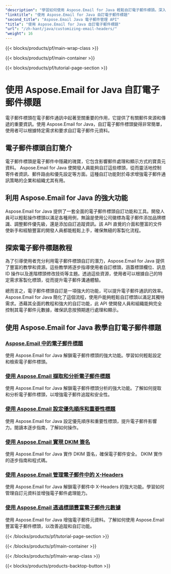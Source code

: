 ```yaml
---
"description": "學習如何使用 Aspose.Email for Java 輕鬆自訂電子郵件標頭。深入學習教程，掌握電子郵件標頭自訂的強大功能。"
"linktitle": "使用 Aspose.Email for Java 自訂電子郵件標題"
"second_title": "Aspose.Email Java 電子郵件管理 API"
"title": "使用 Aspose.Email for Java 自訂電子郵件標題"
"url": "/zh-hant/java/customizing-email-headers/"
"weight": 16
---
```


{{< blocks/products/pf/main-wrap-class >}}

{{< blocks/products/pf/main-container >}}

{{< blocks/products/pf/tutorial-page-section >}}

# 使用 Aspose.Email for Java 自訂電子郵件標題


電子郵件標頭在電子郵件通訊中起著至關重要的作用，它提供了有關郵件來源和傳遞的重要資訊。使用 Aspose.Email for Java，自訂電子郵件標頭變得非常簡單，使用者可以根據特定需求和要求自訂電子郵件元資料。

## 電子郵件標頭自訂簡介

電子郵件標頭是電子郵件中隱藏的瑰寶，它包含影響郵件處理和顯示方式的寶貴元資料。 Aspose.Email for Java 使開發人員能夠自訂這些標頭，從而靈活地控制寄件者資訊、郵件路由和優先設定等方面。這種自訂功能對於尋求增強電子郵件通訊策略的企業和組織尤其有用。

## 利用 Aspose.Email for Java 的強大功能

Aspose.Email for Java 提供了一套全面的電子郵件標頭自訂功能和工具。開發人員可以輕鬆操作標頭以滿足各種用例，無論是使用公司徽標為電子郵件添加品牌標識、調整郵件優先級，還是添加自訂追蹤資訊。該 API 直覺的介面和豐富的文件使新手和經驗豐富的開發人員都能輕鬆上手，確保無縫的客製化流程。

## 探索電子郵件標題教程

為了引導使用者充分利用電子郵件標頭自訂的潛力，Aspose.Email for Java 提供了豐富的教學和資源。這些教學將逐步指導使用者自訂標頭，涵蓋標頭欄位、訊息 ID 操作以及進階標頭修改技術等主題。透過這些資源，使用者可以根據自己的特定需求客製化標頭，從而提升電子郵件溝通體驗。

總而言之，電子郵件標頭自訂是一項強大的功能，可以提升電子郵件通訊的效率。 Aspose.Email for Java 簡化了這個流程，使用戶能夠輕鬆自訂標頭以滿足其獨特需求。憑藉其全面的教程和強大的自訂功能，此 API 使開發人員和組織能夠完全控制其電子郵件元數據，確保訊息按預期進行處理和顯示。

## 使用 Aspose.Email for Java 教學自訂電子郵件標題
### [Aspose.Email 中的電子郵件標題](./email-headers/)
使用 Aspose.Email for Java 解鎖電子郵件標頭的強大功能。學習如何輕鬆設定和檢索電子郵件標頭。
### [使用 Aspose.Email 擷取和分析電子郵件標題](./extracting-and-analyzing-email-headers/)
使用 Aspose.Email for Java 解鎖電子郵件標頭分析的強大功能。了解如何提取和分析電子郵件標頭，以增強電子郵件追蹤和安全性。
### [使用 Aspose.Email 設定優先順序和重要性標題](./setting-priority-and-importance-headers/)
使用 Aspose.Email for Java 設定優先順序和重要性標頭，提升電子郵件影響力。閱讀本逐步指南，了解如何操作。
### [使用 Aspose.Email 實現 DKIM 簽名](./dkim-signatures-implementation/)
使用 Aspose.Email for Java 實作 DKIM 簽名，確保電子郵件安全。 DKIM 實作的逐步指南和程式碼。
### [使用 Aspose.Email 管理電子郵件中的 X-Headers](./managing-x-headers-in-email-messages/)
使用 Aspose.Email for Java 解鎖電子郵件中 X-Headers 的強大功能。學習如何管理自訂元資料並增強電子郵件處理能力。
### [使用 Aspose.Email 透過標頭豐富電子郵件元數據](./enriching-email-metadata-through-headers/)
使用 Aspose.Email for Java 增強電子郵件元資料。了解如何使用 Aspose.Email 豐富電子郵件標頭，以改善追蹤和自訂功能。

{{< /blocks/products/pf/tutorial-page-section >}}

{{< /blocks/products/pf/main-container >}}

{{< /blocks/products/pf/main-wrap-class >}}

{{< blocks/products/products-backtop-button >}}